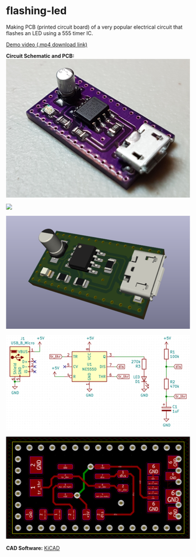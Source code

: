 # flashing-led
Making PCB (printed circuit board) of a very popular electrical circuit that flashes an LED using a 555 timer IC.

[Demo video (.mp4 download link)](https://github.com/ItsKarlito/flashing-led/raw/master/media/demo.mp4)

**Circuit Schematic and PCB:**
![](media/pcb_soldered.png)

![](media/pcb_manufactured.png)

![](media/3D.png)

![](media/schematic.png)

![](media/pcb.png)

**CAD Software:** 
[KiCAD](https://kicad-pcb.org/download/)
